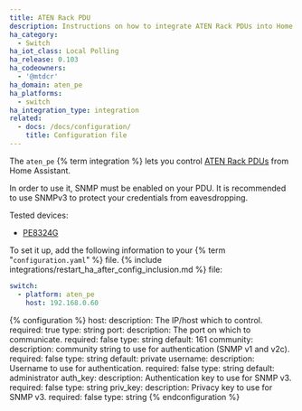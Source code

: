 ```yaml
---
title: ATEN Rack PDU
description: Instructions on how to integrate ATEN Rack PDUs into Home Assistant.
ha_category:
  - Switch
ha_iot_class: Local Polling
ha_release: 0.103
ha_codeowners:
  - '@mtdcr'
ha_domain: aten_pe
ha_platforms:
  - switch
ha_integration_type: integration
related:
  - docs: /docs/configuration/
    title: Configuration file
---
```


The `aten_pe` {% term integration %} lets you control [ATEN Rack PDUs](https://www.aten.com/eu/en/products/energy-intelligence-pduupsracks/rack-pdu/) from Home Assistant.

In order to use it, SNMP must be enabled on your PDU. It is recommended to use SNMPv3 to protect your credentials from eavesdropping.

Tested devices:

- [PE8324G](https://www.aten.com/eu/en/products/energy-intelligence-pduupsracks/rack-pdu/pe8324/)

To set it up, add the following information to your {% term "`configuration.yaml`" %} file.
{% include integrations/restart_ha_after_config_inclusion.md %} file:

```yaml
switch:
  - platform: aten_pe
    host: 192.168.0.60
```

{% configuration %}
host:
  description: The IP/host which to control.
  required: true
  type: string
port:
  description: The port on which to communicate.
  required: false
  type: string
  default: 161
community:
  description: community string to use for authentication (SNMP v1 and v2c).
  required: false
  type: string
  default: private
username:
  description: Username to use for authentication.
  required: false
  type: string
  default: administrator
auth_key:
  description: Authentication key to use for SNMP v3.
  required: false
  type: string
priv_key:
  description: Privacy key to use for SNMP v3.
  required: false
  type: string
{% endconfiguration %}
